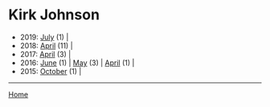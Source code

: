 # Kirk Johnson

  * 2019: 
      [July](./kirk-johnson-2019-07.md) (1) | 
  * 2018: 
      [April](./kirk-johnson-2018-04.md) (11) | 
  * 2017: 
      [April](./kirk-johnson-2017-04.md) (3) | 
  * 2016: 
      [June](./kirk-johnson-2016-06.md) (1) | 
      [May](./kirk-johnson-2016-05.md) (3) | 
      [April](./kirk-johnson-2016-04.md) (1) | 
  * 2015: 
      [October](./kirk-johnson-2015-10.md) (1) | 

----

[Home](../)
